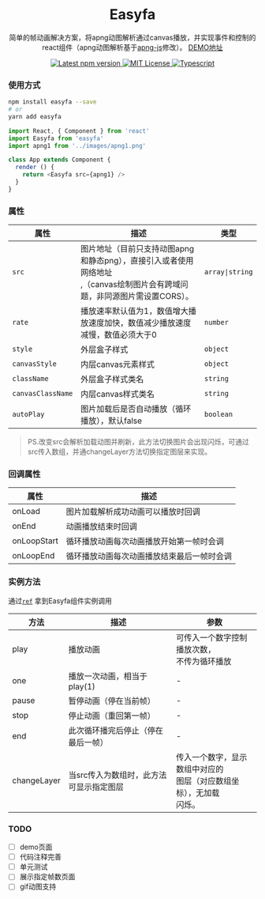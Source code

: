 <h1 align='center'>
  Easyfa
</h1>
<p align='center'>
  简单的帧动画解决方案，将apng动图解析通过canvas播放，并实现事件和控制的react组件（apng动图解析基于<a href='https://github.com/davidmz/apng-js'>apng-js</a>修改）。 <a href="https://hoc2019.github.io/easyfa/">DEMO地址</a>
</p>
<p align='center'>
  <a href='https://www.npmjs.com/package/easyfa'>
    <img src='https://img.shields.io/npm/v/easyfa.svg' alt='Latest npm version'>
  </a>
  <a href='https://opensource.org/licenses/mit-license.php'>
    <img src='https://badges.frapsoft.com/os/mit/mit.svg?v=103' alt='MIT License'>
  </a>
   <a href='https://github.com/ellerbrock/typescript-badges/'>
    <img src='https://badges.frapsoft.com/typescript/code/typescript.svg?v=101' alt='Typescript'>
  </a>
</p>

### 使用方式

```bash
npm install easyfa --save
# or
yarn add easyfa
```

```js
import React, { Component } from 'react'
import Easyfa from 'easyfa'
import apng1 from '../images/apng1.png'

class App extends Component {
  render () {
    return <Easyfa src={apng1} />
  }
}
```

<!-- Demo page: [`https://cookpete.com/react-player`](https://cookpete.com/react-player) -->

### 属性

| 属性              | 描述                                                                                                                           | 类型            |
| ----------------- | ------------------------------------------------------------------------------------------------------------------------------ | --------------- |
| `src`             | 图片地址（目前只支持动图apng和静态png），直接引入或者使用网络地址<br />,（canvas绘制图片会有跨域问题，非同源图片需设置CORS）。 | `array\|string` |
| `rate`            | 播放速率默认值为1，数值增大播放速度加快，数值减少播放速度减慢，数值必须大于0                                                   | `number`        |
| `style`           | 外层盒子样式                                                                                                                   | `object`        |
| `canvasStyle`     | 内层canvas元素样式                                                                                                             | `object`        |
| `className`       | 外层盒子样式类名                                                                                                               | `string`        |
| `canvasClassName` | 内层canvas样式类名                                                                                                             | `string`        |
| `autoPlay`        | 图片加载后是否自动播放（循环播放），默认false                                                                                  | `boolean`       |

> PS.改变src会解析加载动图并刷新，此方法切换图片会出现闪烁，可通过src传入数组，并通changeLayer方法切换指定图层来实现。

### 回调属性

 | 属性        | 描述                                       |
 | ----------- | ------------------------------------------ |
 | onLoad      | 图片加载解析成功动画可以播放时回调         |
 | onEnd       | 动画播放结束时回调                         |
 | onLoopStart | 循环播放动画每次动画播放开始第一帧时会调   |
 | onLoopEnd   | 循环播放动画每次动画播放结束最后一帧时会调 |

### 实例方法

通过[`ref`](https://facebook.github.io/react/docs/refs-and-the-dom.html) 拿到Easyfa组件实例调用

 | 方法 | 描述 | 参数 |
 | --- | ---- | ---- |
 | play  | 播放动画 | 可传入一个数字控制播放次数，<br>不传为循环播放 |
 | one   | 播放一次动画，相当于play(1) |-|
 | pause |暂停动画（停在当前帧）|-|
 | stop  |停止动画（重回第一帧）|-|
 | end   |此次循环播完后停止（停在最后一帧）|-|
 | changeLayer   |当src传入为数组时，此方法可显示指定图层|传入一个数字，显示数组中对应的<br>图层（对应数组坐标），无加载<br>闪烁。|

### TODO
- [ ] demo页面
- [ ] 代码注释完善
- [ ] 单元测试
- [ ] 展示指定帧数页面
- [ ] gif动图支持
